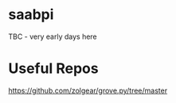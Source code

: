 # saabpi
TBC - very early days here







# Useful Repos

https://github.com/zolgear/grove.py/tree/master

